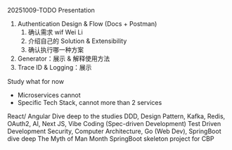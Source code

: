 20251009-TODO
Presentation
1. Authentication Design & Flow (Docs + Postman)
    1. 确认需求 wif Wei Li
    2. 介绍自己的 Solution & Extensibility
    3. 确认执行哪一种方案
2. Generator：展示 & 解释使用方法
3. Trace ID & Logging：展示

Study what for now
- Microservices cannot
- Specific Tech Stack, cannot more than 2 services

React/ Angular
Dive deep to the studies
DDD, Design Pattern, Kafka, Redis, OAuth2, AI, Next JS, Vibe Coding (Spec-driven Development)
Test Driven Development
Security, Computer Architecture, Go (Web Dev), SpringBoot dive deep
The Myth of Man Month
SpringBoot skeleton project for CBP
